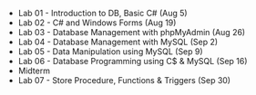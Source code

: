 - Lab 01 - Introduction to DB, Basic C# (Aug 5)
- Lab 02 - C# and Windows Forms (Aug 19)
- Lab 03 - Database Management with phpMyAdmin (Aug 26)
- Lab 04 - Database Management with MySQL (Sep 2)
- Lab 05 - Data Manipulation using MySQL (Sep 9)
- Lab 06 - Database Programming using C$ & MySQL (Sep 16)
- Midterm
- Lab 07 - Store Procedure, Functions & Triggers (Sep 30)